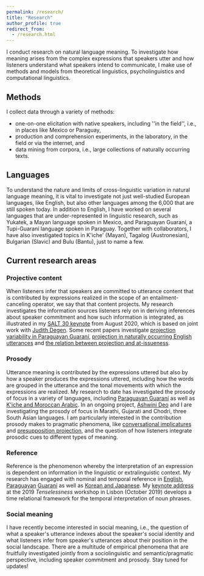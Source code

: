```yaml
---
permalink: /research/
title: "Research"
author_profile: true
redirect_from: 
  - /research.html
---
```


I conduct research on natural language meaning. To investigate how meaning arises from the complex expressions that speakers utter and how listeners understand what speakers intend to communicate, I make use of methods and models from theoretical linguistics, psycholinguistics and computational linguistics.

## Methods

I collect data through a variety of methods: 

* one-on-one elicitation with native speakers, including ''in the field'', i.e., in places like Mexico or Paraguay,
* production and comprehension experiments, in the laboratory, in the field or via the internet, and
* data mining from corpora, i.e., large collections of naturally occurring texts.

## Languages

To understand the nature and limits of cross-linguistic variation in natural language meaning, it is vital to investigate not just well-studied European languages, like English, but also other languages among the 6,000 that are still spoken today. In addition to English, I have worked on several languages that are under-represented in linguistic research, such as Yukatek, a Mayan language spoken in Mexico, and Paraguayan Guaraní, a Tupí-Guaraní language spoken in Paraguay. Together with collaborators, I have also investigated topics in K'iche' (Mayan), Tagalog (Austronesian), Bulgarian (Slavic) and Bulu (Bantu), just to name a few.

## Current research areas

### Projective content

When listeners infer that speakers are committed to utterance content that is contributed by expressions realized in the scope of an entailment-canceling operator, we say that that content projects. My research investigates the information sources listeners rely on in deriving inferences about speaker commitment and how such information is integrated, as illustrated in my [SALT 30 keynote](https://www.dropbox.com/sh/guyt25gl8luvok2/AABi7n62L2uHMbirR8SC7fzoa?dl=0) from August 2020, which is based on joint work with [Judith Degen](https://sites.google.com/site/judithdegen/). Some recent papers investigate [projection variability in Paraguayan Guaraní](http://judith-tonhauser.github.io/files/tonhauser-NLLT-preprint.pdf), [projection  in naturally occurring English utterances](http://judith-tonhauser.github.io/files/deMarneffe-etal-SuB2019.pdf) and [the relation between projection and at-issueness](https://doi.org/10.1093/jos/ffy007).

### Prosody

Utterance meaning is contributed by the expressions uttered but also by how a speaker produces the expressions uttered, including how the words are grouped in the utterance and the tonal movements with which the expressions are realized. My research to date has investigated the prosody of focus in a variety of languages, including [Paraguayan Guaraní](http://dx.doi.org/doi:10.1086/669629) as well as [K'iche and Moroccan Arabic](http://www.tandfonline.com/doi/abs/10.1080/23273798.2015.1071856?journalCode=plcp21). In an ongoing project, [Ashwini Deo](https://u.osu.edu/deo.13/) and I are investigating the prosody of focus in Marathi, Gujarati and Chodri, three South Asian languages. I am particularly interested in the contribution prosody makes to pragmatic phenomena, like [conversational implicatures](http://judith-tonhauser.github.io/files/deMarneffe-Tonhauser-QiD.pdf) and [presupposition projection](http://judith-tonhauser.github.io/files/tonhauser-etal-SuB-2019.pdf), and the question of how listeners integrate prosodic cues to different types of meaning.

### Reference

Reference is the phenomenon whereby the interpretation of an expression is dependent on information in the linguistic or extralinguistic context. My research has engaged with nominal and temporal reference in [English](http://www.annualreviews.org/doi/full/10.1146/annurev-linguistics-011516-033952), [Paraguayan](http://judith-tonhauser.github.io/files/tonhauser-implicit-arguments.pdf) [Guaraní](http://dx.doi.org/doi:10.1007/s10988-011-9097-2) as well as [Korean and Japanese](http://dx.doi.org/doi:10.1093/jos/ffq005). My [keynote address](http://judith-tonhauser.github.io/files/tonhauser-tenselessness-talk.pdf) at the 2019 <i>Tenselessness</i> workshop in Lisbon (October 2019) develops a time relational framework for the temporal interpretation of noun phrases.

### Social meaning

I have recently become interested in social meaning, i.e., the question of what a speaker's utterance indexes about the speaker's social identity and what listeners infer from speaker's utterances about their position in the social landscape. There are a multitude of empirical phenomena that are fruitfully investigated jointly from a sociolinguistic and semantic/pragmatic perspective, including speaker commitment and prosody. Stay tuned for updates!



